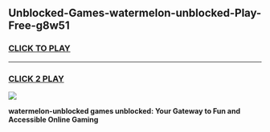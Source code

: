 
## Unblocked-Games-watermelon-unblocked-Play-Free-g8w51
<h3>
<a href="https://premium76.site?title=watermelon-unblocked&ref=19M">CLICK TO PLAY</a></h3>
<hr>

<h3>
<a href="https://premium76.site?title=watermelon-unblocked&ref=19M">CLICK 2 PLAY</a>
  
</h3>

<a href="https://premium76.site?title=watermelon-unblocked&ref=19M"><img src="https://clearcache.store/games.png"></a>


**watermelon-unblocked games unblocked: Your Gateway to Fun and Accessible Online Gaming**
